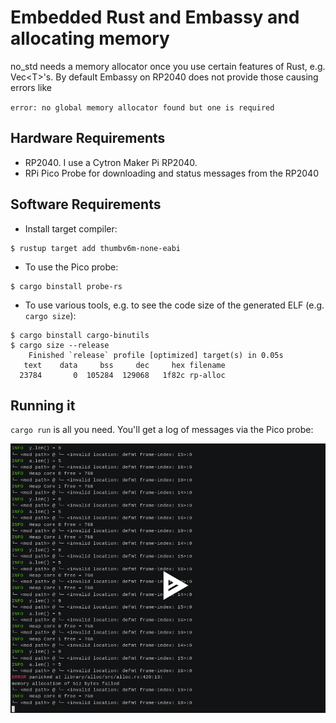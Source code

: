 # Embedded Rust and Embassy and allocating memory

no_std needs a memory allocator once you use certain features of Rust, e.g. Vec\<T\>'s.
By default Embassy on RP2040 does not provide those causing errors like

`error: no global memory allocator found but one is required`


## Hardware Requirements

* RP2040. I use a Cytron Maker Pi RP2040.
* RPi Pico Probe for downloading and status messages from the RP2040

## Software Requirements

* Install target compiler:

```
$ rustup target add thumbv6m-none-eabi
```

* To use the Pico probe:

```
$ cargo binstall probe-rs
```

* To use various tools, e.g. to see the code size of the generated ELF (e.g. `cargo size`):

```
$ cargo binstall cargo-binutils
$ cargo size --release
    Finished `release` profile [optimized] target(s) in 0.05s
   text    data     bss     dec     hex filename
  23784       0  105284  129068   1f82c rp-alloc
```

## Running it

`cargo run` is all you need. You'll get a log of messages via the Pico probe:


[<img src="img/screenshot.png">](https://asciinema.org/a/687158)

